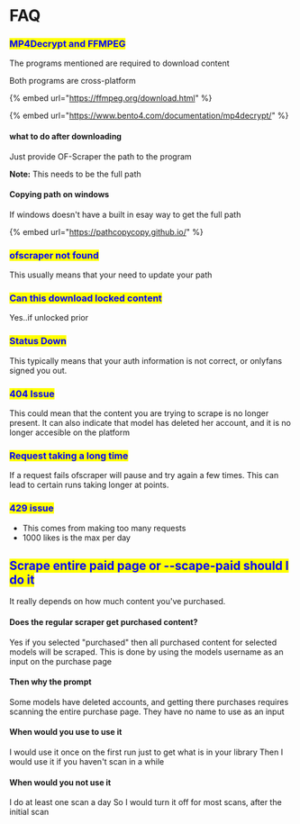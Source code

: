 # FAQ

### <mark style="color:blue;">MP4Decrypt and FFMPEG</mark>

The programs mentioned are required to download content

Both programs are cross-platform

{% embed url="https://ffmpeg.org/download.html" %}

{% embed url="https://www.bento4.com/documentation/mp4decrypt/" %}

#### what to do after downloading

Just provide OF-Scraper the path to the program

**Note:** This needs to be the full path

#### Copying path on windows

If windows doesn't have a built in esay way to get the full path

{% embed url="https://pathcopycopy.github.io/" %}

### <mark style="color:blue;">ofscraper not found</mark>

This usually means that your need to update your path

### <mark style="color:blue;">Can this download locked content</mark>

Yes..if unlocked prior

### <mark style="color:blue;">Status Down</mark>

This typically means that your auth information is not correct, or onlyfans signed you out.

### <mark style="color:blue;">404 Issue</mark>

This could mean that the content you are trying to scrape is no longer present. It can also indicate that model has deleted her account, and it is no longer accesible on the platform

### <mark style="color:blue;">Request taking a long time</mark>

If a request fails ofscraper will pause and try again a few times. This can lead to certain runs taking longer at points.

### <mark style="color:blue;">429 issue</mark>

* This comes from making too many requests
* 1000 likes is the max per day

## <mark style="color:blue;">Scrape entire paid page or --scape-paid should I do it</mark>

It really depends on how much content you've purchased.

#### Does the regular scraper get purchased content?

Yes if you selected "purchased" then all purchased content for selected models will be scraped. This is done by using the models username as an input on the purchase page

#### Then why the prompt

Some models have deleted accounts, and getting there purchases requires scanning the entire purchase page. They have no name to use as an input

#### When would you use to use it&#x20;

I would use it once on the first run just to get what is in your library Then I would use it if you haven't scan in a while

#### When would you not use it

&#x20;I do at least one scan a day So I would turn it off for most scans, after the initial scan
